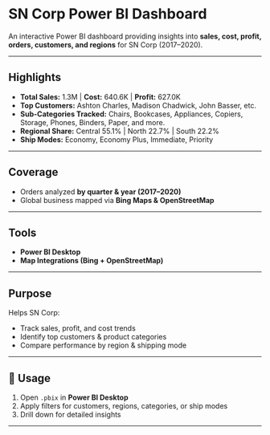 # SN Corp Power BI Dashboard

An interactive Power BI dashboard providing insights into **sales, cost, profit, orders, customers, and regions** for SN Corp (2017–2020).

---

## Highlights
- **Total Sales:** 1.3M | **Cost:** 640.6K | **Profit:** 627.0K  
- **Top Customers:** Ashton Charles, Madison Chadwick, John Basser, etc.  
- **Sub-Categories Tracked:** Chairs, Bookcases, Appliances, Copiers, Storage, Phones, Binders, Paper, and more.  
- **Regional Share:** Central 55.1% | North 22.7% | South 22.2%  
- **Ship Modes:** Economy, Economy Plus, Immediate, Priority  

---

## Coverage
- Orders analyzed **by quarter & year (2017–2020)**  
- Global business mapped via **Bing Maps & OpenStreetMap**  

---

##  Tools
- **Power BI Desktop**  
- **Map Integrations (Bing + OpenStreetMap)**  

---

## Purpose
Helps SN Corp:
- Track sales, profit, and cost trends  
- Identify top customers & product categories  
- Compare performance by region & shipping mode  

---

## 🚀 Usage
1. Open `.pbix` in **Power BI Desktop**  
2. Apply filters for customers, regions, categories, or ship modes  
3. Drill down for detailed insights  

---
